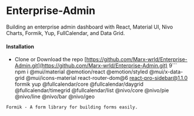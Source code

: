 # Enterprise-Admin

Building an enterprise admin dashboard with React, Material UI, Nivo Charts, Formik, Yup, FullCalendar, and Data Grid.

#### Installation
- Clone or Download the repo [https://github.com/Marx-wrld/Enterprise-Admin.git](https://github.com/Marx-wrld/Enterprise-Admin.git)
9```  
npm i @mui/material @emotion/react @emotion/styled @mui/x-data-grid @mui/icons-material react-router-dom@6 react-pro-sidebar@1.1.0 formik yup @fullcalendar/core @fullcalendar/daygrid @fullcalendar/timegrid @fullcalendar/list @nivo/core @nivo/pie @nivo/line @nivo/bar @nivo/geo
```
Formik - A form library for building forms easily.

